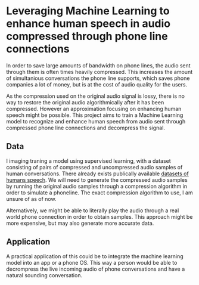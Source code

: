 # Leveraging Machine Learning to enhance human speech in audio compressed through phone line connections
In order to save large amounts of bandwidth on phone lines, the audio sent through them is often times heavily compressed. This increases the amount of simultanious conversations the phone line supports, which saves phone companies a lot of money, but is at the cost of audio quality for the users.  

As the compression used on the original audio signal is lossy, there is no way to restore the original audio algorithmically after it has been compressed. However an approximation focusing on enhancing human speech might be possible. This project aims to train a Machine Learning model to recognize and enhance human speech from audio sent through compressed phone line connections and decompress the signal.


## Data
I imaging traning a model using supervised learning, with a dataset consisting of pairs of compressed and uncompressed audio samples of human conversations. There already exists publically available [datasets of humans speech](https://github.com/jim-schwoebel/voice_datasets). We will need to generate the compressed audio samples by running the original audio samples through a compression algorithm in order to simulate a phoneline. The exact compression algorithm to use, I am unsure of as of now. 

Alternatively, we might be able to literally play the audio through a real world phone connection in order to obtain samples. This approach might be more expensive, but may also generate more accurate data.

## Application
A practical application of this could be to integrate the machine learning model into an app or a phone OS. This way a person would be able to decrompress the live incoming audio of phone conversations and have a natural sounding conversation. 
